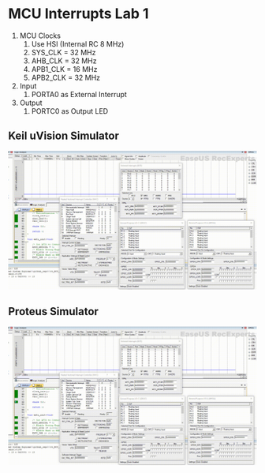 # **MCU Interrupts Lab 1**
1. MCU Clocks
	1. Use HSI (Internal RC 8 MHz)
	2. SYS_CLK = 32 MHz
	3. AHB_CLK = 32 MHz
	4. APB1_CLK = 16 MHz
	5. APB2_CLK = 32 MHz
2. Input
	1. PORTA0 as External Interrupt
3. Output
	1. PORTC0 as Output LED  

## **Keil uVision Simulator**
<img src="/05_MCU_Architecture/04_MCU_Interrupts/01_Lab_01/img/Keil.gif" >

## **Proteus Simulator**
<img src="/05_MCU_Architecture/04_MCU_Interrupts/01_Lab_01/img/Keil.gif" >
